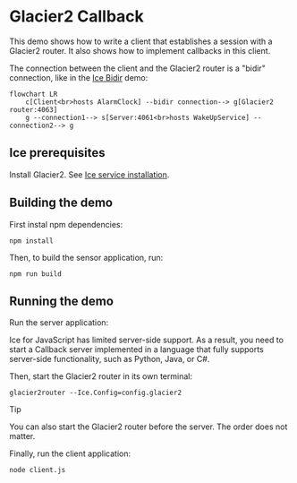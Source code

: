 # Glacier2 Callback

This demo shows how to write a client that establishes a session with a Glacier2 router. It also shows how to implement
callbacks in this client.

The connection between the client and the Glacier2 router is a "bidir" connection, like in the [Ice Bidir][1] demo:

```mermaid
flowchart LR
    c[Client<br>hosts AlarmClock] --bidir connection--> g[Glacier2 router:4063]
    g --connection1--> s[Server:4061<br>hosts WakeUpService] --connection2--> g
```

## Ice prerequisites

Install Glacier2. See [Ice service installation].

## Building the demo

First instal npm dependencies:

```shell
npm install
```

Then, to build the sensor application, run:

```shell
npm run build
```

## Running the demo

Run the server application:

Ice for JavaScript has limited server-side support. As a result, you need to start a Callback server implemented in a
language that fully supports server-side functionality, such as Python, Java, or C#.

Then, start the Glacier2 router in its own terminal:

```shell
glacier2router --Ice.Config=config.glacier2
```

> [!TIP]
> You can also start the Glacier2 router before the server. The order does not matter.

Finally, run the client application:

```shell
node client.js
```

[1]: ../../Ice/bidir/
[Ice service installation]: https://github.com/zeroc-ice/ice/blob/main/NIGHTLY.md#ice-services
